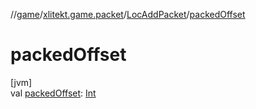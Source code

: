 //[game](../../../index.md)/[xlitekt.game.packet](../index.md)/[LocAddPacket](index.md)/[packedOffset](packed-offset.md)

# packedOffset

[jvm]\
val [packedOffset](packed-offset.md): [Int](https://kotlinlang.org/api/latest/jvm/stdlib/kotlin/-int/index.html)
